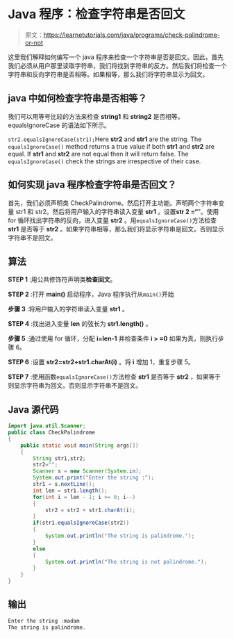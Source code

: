 # Java 程序：检查字符串是否回文

> 原文：<https://learnetutorials.com/java/programs/check-palindrome-or-not>

这里我们解释如何编写一个 java 程序来检查一个字符串是否是回文。因此，首先我们必须从用户那里读取字符串，我们将找到字符串的反方。然后我们将检查一个字符串和反向字符串是否相等。如果相等，那么我们将字符串显示为回文。

## java 中如何检查字符串是否相等？

我们可以用等号比较的方法来检查 **string1** 和 **string2** 是否相等。equalsIgnoreCase 的语法如下所示。

`str2.equalsIgnoreCase(str1);`Here **str2** and **str1** are the string. The `equalsIgnoreCase()` method returns a true value if both **str1** and **str2** are equal. If **str1** and **str2** are not equal then it will return false. The `equalsIgnoreCase()` check the strings are irrespective of their case.

## 如何实现 java 程序检查字符串是否回文？

首先，我们必须声明类 CheckPalindrome。然后打开主功能。声明两个字符串变量 str1 和 str2。然后将用户输入的字符串读入变量 **str1** 。设置**str 2 =“**”。使用 for 循环找出字符串的反向，进入变量 **str2** 。用`equalsIgnoreCase()`方法检查 **str1** 是否等于 **str2** 。如果字符串相等，那么我们将显示字符串是回文。否则显示字符串不是回文。

## 算法

**STEP 1** :用公共修饰符声明类**检查回文**。

**STEP 2** :打开 **main()** 启动程序，Java 程序执行从`main()`开始

**步骤 3** :将用户输入的字符串读入变量 **str1** 。

**STEP 4** :找出进入变量 **len** 的弦长为 **str1.length()** 。

**步骤 5** :通过使用 for 循环，分配 **i=len-1** 并检查条件 **i > =0** 如果为真，则执行步骤 6。

**STEP 6** :设置 **str2=str2+str1.charAt(i)** 。将 **i** 增加 1，重复步骤 5。

**STEP 7** :使用函数`equalsIgnoreCase()`方法检查 **str1** 是否等于 **str2** ，如果等于则显示字符串为回文。否则显示字符串不是回文。

## Java 源代码

```java
import java.util.Scanner;
public class CheckPalindrome
{
    public static void main(String args[])
    {
        String str1,str2;
        str2="";
        Scanner s = new Scanner(System.in);
        System.out.print("Enter the string :");
        str1 = s.nextLine();
        int len = str1.length();
        for(int i = len - 1; i >= 0; i--)
        {
            str2 = str2 + str1.charAt(i);
        }
        if(str1.equalsIgnoreCase(str2))
        {
            System.out.println("The string is palindrome.");
        }
        else
        {
            System.out.println("The string is not palindrome.");
        }
    }
}

```

## 输出

```java
Enter the string :madam
The string is palindrome.
```